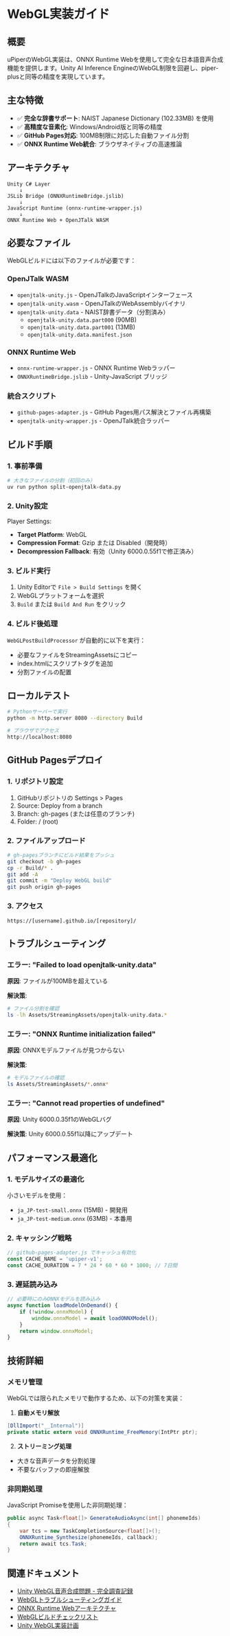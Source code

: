 # WebGL実装ガイド

## 概要

uPiperのWebGL実装は、ONNX Runtime Webを使用して完全な日本語音声合成機能を提供します。Unity AI Inference EngineのWebGL制限を回避し、piper-plusと同等の精度を実現しています。

## 主な特徴

- ✅ **完全な辞書サポート**: NAIST Japanese Dictionary (102.33MB) を使用
- ✅ **高精度な音素化**: Windows/Android版と同等の精度
- ✅ **GitHub Pages対応**: 100MB制限に対応した自動ファイル分割
- ✅ **ONNX Runtime Web統合**: ブラウザネイティブの高速推論

## アーキテクチャ

```
Unity C# Layer
    ↓
JSLib Bridge (ONNXRuntimeBridge.jslib)
    ↓
JavaScript Runtime (onnx-runtime-wrapper.js)
    ↓
ONNX Runtime Web + OpenJTalk WASM
```

## 必要なファイル

WebGLビルドには以下のファイルが必要です：

### OpenJTalk WASM
- `openjtalk-unity.js` - OpenJTalkのJavaScriptインターフェース
- `openjtalk-unity.wasm` - OpenJTalkのWebAssemblyバイナリ
- `openjtalk-unity.data` - NAIST辞書データ（分割済み）
  - `openjtalk-unity.data.part000` (90MB)
  - `openjtalk-unity.data.part001` (13MB)
  - `openjtalk-unity.data.manifest.json`

### ONNX Runtime Web
- `onnx-runtime-wrapper.js` - ONNX Runtime Webラッパー
- `ONNXRuntimeBridge.jslib` - Unity-JavaScript ブリッジ

### 統合スクリプト
- `github-pages-adapter.js` - GitHub Pages用パス解決とファイル再構築
- `openjtalk-unity-wrapper.js` - OpenJTalk統合ラッパー

## ビルド手順

### 1. 事前準備

```bash
# 大きなファイルの分割（初回のみ）
uv run python split-openjtalk-data.py
```

### 2. Unity設定

Player Settings:
- **Target Platform**: WebGL
- **Compression Format**: Gzip または Disabled（開発時）
- **Decompression Fallback**: 有効（Unity 6000.0.55f1で修正済み）

### 3. ビルド実行

1. Unity Editorで `File > Build Settings` を開く
2. WebGLプラットフォームを選択
3. `Build` または `Build And Run` をクリック

### 4. ビルド後処理

`WebGLPostBuildProcessor` が自動的に以下を実行：
- 必要なファイルをStreamingAssetsにコピー
- index.htmlにスクリプトタグを追加
- 分割ファイルの配置

## ローカルテスト

```bash
# Pythonサーバーで実行
python -m http.server 8080 --directory Build

# ブラウザでアクセス
http://localhost:8080
```

## GitHub Pagesデプロイ

### 1. リポジトリ設定

1. GitHubリポジトリの Settings > Pages
2. Source: Deploy from a branch
3. Branch: gh-pages (または任意のブランチ)
4. Folder: / (root)

### 2. ファイルアップロード

```bash
# gh-pagesブランチにビルド結果をプッシュ
git checkout -b gh-pages
cp -r Build/* .
git add -A
git commit -m "Deploy WebGL build"
git push origin gh-pages
```

### 3. アクセス

```
https://[username].github.io/[repository]/
```

## トラブルシューティング

### エラー: "Failed to load openjtalk-unity.data"

**原因**: ファイルが100MBを超えている

**解決策**: 
```bash
# ファイル分割を確認
ls -lh Assets/StreamingAssets/openjtalk-unity.data.*
```

### エラー: "ONNX Runtime initialization failed"

**原因**: ONNXモデルファイルが見つからない

**解決策**:
```bash
# モデルファイルの確認
ls Assets/StreamingAssets/*.onnx*
```

### エラー: "Cannot read properties of undefined"

**原因**: Unity 6000.0.35f1のWebGLバグ

**解決策**: Unity 6000.0.55f1以降にアップデート

## パフォーマンス最適化

### 1. モデルサイズの最適化

小さいモデルを使用：
- `ja_JP-test-small.onnx` (15MB) - 開発用
- `ja_JP-test-medium.onnx` (63MB) - 本番用

### 2. キャッシング戦略

```javascript
// github-pages-adapter.js でキャッシュ有効化
const CACHE_NAME = 'upiper-v1';
const CACHE_DURATION = 7 * 24 * 60 * 60 * 1000; // 7日間
```

### 3. 遅延読み込み

```javascript
// 必要時にのみONNXモデルを読み込み
async function loadModelOnDemand() {
    if (!window.onnxModel) {
        window.onnxModel = await loadONNXModel();
    }
    return window.onnxModel;
}
```

## 技術詳細

### メモリ管理

WebGLでは限られたメモリで動作するため、以下の対策を実装：

1. **自動メモリ解放**
```csharp
[DllImport("__Internal")]
private static extern void ONNXRuntime_FreeMemory(IntPtr ptr);
```

2. **ストリーミング処理**
- 大きな音声データを分割処理
- 不要なバッファの即座解放

### 非同期処理

JavaScript Promiseを使用した非同期処理：

```csharp
public async Task<float[]> GenerateAudioAsync(int[] phonemeIds)
{
    var tcs = new TaskCompletionSource<float[]>();
    ONNXRuntime_Synthesize(phonemeIds, callback);
    return await tcs.Task;
}
```

## 関連ドキュメント

- [Unity WebGL音声合成問題 - 完全調査記録](unity-webgl-audio-issue-complete-investigation.md)
- [WebGLトラブルシューティングガイド](../../../WEBGL_TROUBLESHOOTING_GUIDE.md)
- [ONNX Runtime Webアーキテクチャ](../../../ONNX_RUNTIME_WEB_ARCHITECTURE.md)
- [WebGLビルドチェックリスト](../../../../WEBGL_BUILD_CHECKLIST.md)
- [Unity WebGL実装計画](../../../../UNITY_WEBGL_OPENJTALK_IMPLEMENTATION_PLAN.md)